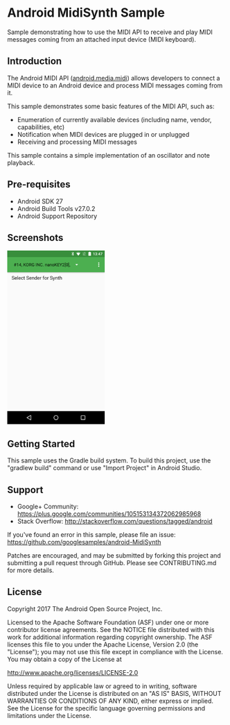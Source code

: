 
Android MidiSynth Sample
===================================

Sample demonstrating how to use the MIDI API to receive and play MIDI messages coming from an
attached input device (MIDI keyboard).

Introduction
------------

The Android MIDI API ([android.media.midi][1]) allows developers to connect a MIDI device to
an Android device and process MIDI messages coming from it.

This sample demonstrates some basic features of the MIDI API, such as:

- Enumeration of currently available devices (including name, vendor, capabilities, etc)
- Notification when MIDI devices are plugged in or unplugged
- Receiving and processing MIDI messages

This sample contains a simple implementation of an oscillator and note playback.

[1]: https://developer.android.com/reference/android/media/midi/package-summary.html

Pre-requisites
--------------

- Android SDK 27
- Android Build Tools v27.0.2
- Android Support Repository

Screenshots
-------------

<img src="screenshots/1-main.png" height="400" alt="Screenshot"/> 

Getting Started
---------------

This sample uses the Gradle build system. To build this project, use the
"gradlew build" command or use "Import Project" in Android Studio.

Support
-------

- Google+ Community: https://plus.google.com/communities/105153134372062985968
- Stack Overflow: http://stackoverflow.com/questions/tagged/android

If you've found an error in this sample, please file an issue:
https://github.com/googlesamples/android-MidiSynth

Patches are encouraged, and may be submitted by forking this project and
submitting a pull request through GitHub. Please see CONTRIBUTING.md for more details.

License
-------

Copyright 2017 The Android Open Source Project, Inc.

Licensed to the Apache Software Foundation (ASF) under one or more contributor
license agreements.  See the NOTICE file distributed with this work for
additional information regarding copyright ownership.  The ASF licenses this
file to you under the Apache License, Version 2.0 (the "License"); you may not
use this file except in compliance with the License.  You may obtain a copy of
the License at

http://www.apache.org/licenses/LICENSE-2.0

Unless required by applicable law or agreed to in writing, software
distributed under the License is distributed on an "AS IS" BASIS, WITHOUT
WARRANTIES OR CONDITIONS OF ANY KIND, either express or implied.  See the
License for the specific language governing permissions and limitations under
the License.
